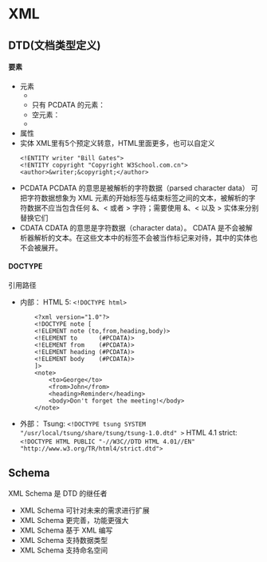 # XML
## DTD(文档类型定义)
#### 要素
- 元素
    - <!ELEMENT 元素名称 类别>
    - <!ELEMENT 元素名称 (元素内容)>
        只有 PCDATA 的元素： <!ELEMENT 元素名称 (#PCDATA)>
    - 空元素：<!ELEMENT 元素名称 EMPTY>
    - <!ELEMENT note (to,from,header,(message|body))>
- 属性
    <!ATTLIST 元素名称 属性名称 属性类型 默认值>
    <!ATTLIST 元素名称 属性名称 属性类型 #IMPLIED>
- 实体
    XML里有5个预定义转意，HTML里面更多，也可以自定义
    <!ENTITY 实体名称 "实体的值">
    ```
    <!ENTITY writer "Bill Gates">
    <!ENTITY copyright "Copyright W3School.com.cn">
    <author>&writer;&copyright;</author>
    ```
- PCDATA
    PCDATA 的意思是被解析的字符数据（parsed character data）
    可把字符数据想象为 XML 元素的开始标签与结束标签之间的文本，被解析的字符数据不应当包含任何 &、< 或者 > 字符；需要使用 &amp;、&lt; 以及 &gt; 实体来分别替换它们
- CDATA
    CDATA 的意思是字符数据（character data）。
    CDATA 是不会被解析器解析的文本。在这些文本中的标签不会被当作标记来对待，其中的实体也不会被展开。
#### DOCTYPE
引用路径    
- 内部：<!DOCTYPE 根元素 [元素声明]>
    HTML 5: `<!DOCTYPE html>`
    ```
        <?xml version="1.0"?>
        <!DOCTYPE note [
        <!ELEMENT note (to,from,heading,body)>
        <!ELEMENT to      (#PCDATA)>
        <!ELEMENT from    (#PCDATA)>
        <!ELEMENT heading (#PCDATA)>
        <!ELEMENT body    (#PCDATA)>
        ]>
        <note>
            <to>George</to>
            <from>John</from>
            <heading>Reminder</heading>
            <body>Don't forget the meeting!</body>
        </note>
    ```
- 外部：<!DOCTYPE 根元素 SYSTEM "文件名">
    Tsung: `<!DOCTYPE tsung SYSTEM "/usr/local/tsung/share/tsung/tsung-1.0.dtd" >`
    HTML 4.1 strict: `<!DOCTYPE HTML PUBLIC "-//W3C//DTD HTML 4.01//EN" "http://www.w3.org/TR/html4/strict.dtd">`
## Schema
XML Schema 是 DTD 的继任者
- XML Schema 可针对未来的需求进行扩展
- XML Schema 更完善，功能更强大
- XML Schema 基于 XML 编写
- XML Schema 支持数据类型
- XML Schema 支持命名空间